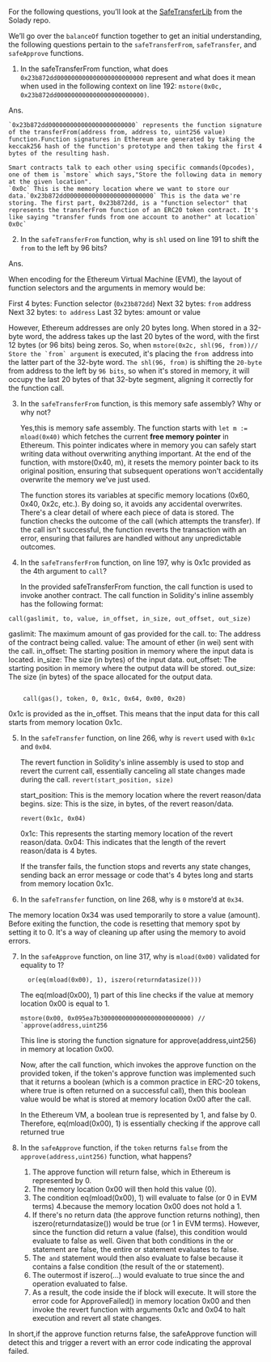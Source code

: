 For the following questions, you’ll look at the [SafeTransferLib](https://github.com/Vectorized/solady/blob/efd63173997c6e30a2e45cd889cdd3968598a4c2/src/utils/SafeTransferLib.sol) from the Solady repo.

We’ll go over the `balanceOf` function together to get an initial understanding, the following questions pertain to the `safeTransferFrom`, `safeTransfer`, and `safeApprove` functions.

1. In the safeTransferFrom function, what does `0x23b872dd000000000000000000000000` represent and what does it mean when used in the following context on line 192: `mstore(0x0c, 0x23b872dd000000000000000000000000)`.

Ans.

    `0x23b872dd000000000000000000000000` represents the function signature of the transferFrom(address from, address to, uint256 value) function.Function signatures in Ethereum are generated by taking the keccak256 hash of the function's prototype and then taking the first 4 bytes of the resulting hash.

    Smart contracts talk to each other using specific commands(Opcodes), one of them is `mstore` which says,"Store the following data in memory at the given location".
    `0x0c` This is the memory location where we want to store our data.`0x23b872dd000000000000000000000000` This is the data we're storing. The first part, 0x23b872dd, is a "function selector" that represents the transferFrom function of an ERC20 token contract. It's like saying "transfer funds from one account to another" at location` 0x0c`

2. In the `safeTransferFrom` function, why is `shl` used on line 191 to shift the `from` to the left by 96 bits?

Ans.

When encoding for the Ethereum Virtual Machine (EVM), the layout of function selectors and the arguments in memory would be:

First 4 bytes: Function selector (`0x23b872dd`)
Next 32 bytes: `from` address
Next 32 bytes: `to address`
Last 32 bytes: amount or value

However, Ethereum addresses are only 20 bytes long. When stored in a 32-byte word, the address takes up the last 20 bytes of the word, with the first 12 bytes (or 96 bits) being zeros.
So, when `` mstore(0x2c, shl(96, from))// Store the `from` argument `` is executed, it's placing the `from `address into the latter part of the 32-byte word. `The shl(96, from)` is shifting the `20-byte` from address to the left by `96 bits`, so when it's stored in memory, it will occupy the last 20 bytes of that 32-byte segment, aligning it correctly for the function call.

3. In the `safeTransferFrom` function, is this memory safe assembly? Why or why not?

   Yes,this is memory safe assembly.
   The function starts with `let m := mload(0x40)` which fetches the current **free memory pointer** in Ethereum. This pointer indicates where in memory you can safely start writing data without overwriting anything important.
   At the end of the function, with mstore(0x40, m), it resets the memory pointer back to its original position, ensuring that subsequent operations won't accidentally overwrite the memory we've just used.

   The function stores its variables at specific memory locations (0x60, 0x40, 0x2c, etc.). By doing so, it avoids any accidental overwrites. There's a clear detail of where each piece of data is stored.
   The function checks the outcome of the call (which attempts the transfer). If the call isn't successful, the function reverts the transaction with an error, ensuring that failures are handled without any unpredictable outcomes.

4. In the `safeTransferFrom` function, on line 197, why is 0x1c provided as the 4th argument to `call`?

   In the provided safeTransferFrom function, the call function is used to invoke another contract. The call function in Solidity's inline assembly has the following format:

```assembly
call(gaslimit, to, value, in_offset, in_size, out_offset, out_size)

```

gaslimit: The maximum amount of gas provided for the call.
to: The address of the contract being called.
value: The amount of ether (in wei) sent with the call.
in_offset: The starting position in memory where the input data is located.
in_size: The size (in bytes) of the input data.
out_offset: The starting position in memory where the output data will be stored.
out_size: The size (in bytes) of the space allocated for the output data.

```assembly

    call(gas(), token, 0, 0x1c, 0x64, 0x00, 0x20)
```

0x1c is provided as the in_offset. This means that the input data for this call starts from memory location 0x1c.

5. In the `safeTransfer` function, on line 266, why is `revert` used with `0x1c` and `0x04`.

   The revert function in Solidity's inline assembly is used to stop and revert the current call, essentially canceling all state changes made during the call.
   `revert(start_position, size)`

   start_position: This is the memory location where the revert reason/data begins.
   size: This is the size, in bytes, of the revert reason/data.

   `revert(0x1c, 0x04)`

   0x1c: This represents the starting memory location of the revert reason/data.
   0x04: This indicates that the length of the revert reason/data is 4 bytes.

   If the transfer fails, the function stops and reverts any state changes, sending back an error message or code that's 4 bytes long and starts from memory location 0x1c.

6. In the `safeTransfer` function, on line 268, why is `0` mstore’d at `0x34`.

The memory location 0x34 was used temporarily to store a value (amount). Before exiting the function, the code is resetting that memory spot by setting it to 0. It's a way of cleaning up after using the memory to avoid errors.

7. In the `safeApprove` function, on line 317, why is `mload(0x00)` validated for equality to 1?

   `  or(eq(mload(0x00), 1), iszero(returndatasize()))`

   The eq(mload(0x00), 1) part of this line checks if the value at memory location 0x00 is equal to 1.

   `` mstore(0x00, 0x095ea7b3000000000000000000000000) // `approve(address,uint256 ``

   This line is storing the function signature for approve(address,uint256) in memory at location 0x00.

   Now, after the call function, which invokes the approve function on the provided token, if the token's approve function was implemented such that it returns a boolean (which is a common practice in ERC-20 tokens, where true is often returned on a successful call), then this boolean value would be what is stored at memory location 0x00 after the call.

   In the Ethereum VM, a boolean true is represented by 1, and false by 0. Therefore, eq(mload(0x00), 1) is essentially checking if the approve call returned true

8. In the `safeApprove` function, if the `token` returns `false` from the `approve(address,uint256)` function, what happens?

   1. The approve function will return false, which in Ethereum is represented by 0.
   2. The memory location 0x00 will then hold this value (0).
   3. The condition eq(mload(0x00), 1) will evaluate to false (or 0 in EVM terms) 4.because the memory location 0x00 does not hold a 1.
   4. If there's no return data (the approve function returns nothing), then iszero(returndatasize()) would be true (or 1 in EVM terms). However, since the function did return a value (false), this condition would evaluate to false as well.
      Given that both conditions in the or statement are false, the entire or statement evaluates to false.
   5. The` and` statement would then also evaluate to false because it contains a false condition (the result of the or statement).
   6. The outermost if iszero(...) would evaluate to true since the and operation evaluated to false.
   7. As a result, the code inside the if block will execute. It will store the error code for ApproveFailed() in memory location 0x00 and then invoke the revert function with arguments 0x1c and 0x04 to halt execution and revert all state changes.

In short,if the approve function returns false, the safeApprove function will detect this and trigger a revert with an error code indicating the approval failed.
